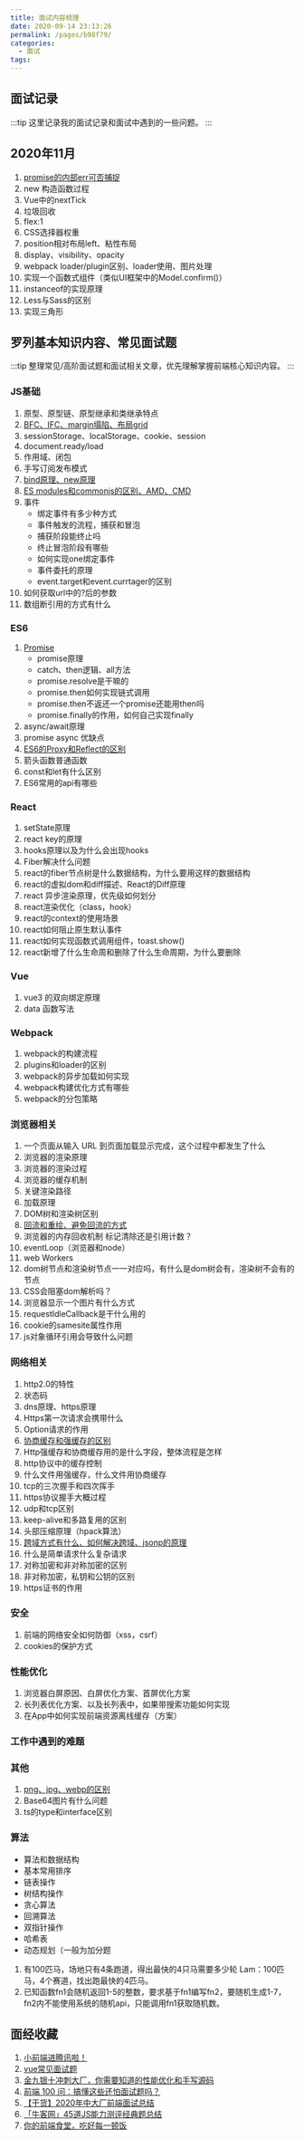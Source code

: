 ```yaml
---
title: 面试内容梳理
date: 2020-09-14 23:13:26
permalink: /pages/b98f79/
categories:
  - 面试
tags:
---
```


## 面试记录

:::tip
这里记录我的面试记录和面试中遇到的一些问题。
:::

## 2020年11月

1. [promise的内部err可否捕捉](/pages/95b01d/#错误捕获)
2. new 构造函数过程
3. Vue中的nextTick
4. 垃圾回收
5. flex:1
6. CSS选择器权重
7. position相对布局left、粘性布局
8. display、visibility、opacity
9. webpack loader/plugin区别、loader使用、图片处理
10. 实现一个函数式组件（类似UI框架中的Model.confirm()）
11. instanceof的实现原理
12. Less与Sass的区别
13. 实现三角形

## 罗列基本知识内容、常见面试题

:::tip
整理常见/高阶面试题和面试相关文章，优先理解掌握前端核心知识内容。
:::

### JS基础

1. 原型、原型链、原型继承和类继承特点
2. [BFC、IFC、margin塌陷、布局grid](/pages/05244f/)
3. sessionStorage、localStorage、cookie、session
4. document.ready/load
5. 作用域、闭包
6. 手写订阅发布模式
7. [bind原理、new原理](/pages/cc2901/)
8. [ES modules和commonjs的区别、AMD、CMD](/pages/9775d3/)
9. 事件
    - 绑定事件有多少种方式
    - 事件触发的流程，捕获和冒泡
    - 捕获阶段能终止吗
    - 终止冒泡阶段有哪些
    - 如何实现one绑定事件
    - 事件委托的原理
    - event.target和event.currtager的区别
10. 如何获取url中的?后的参数
11. 数组断引用的方式有什么

### ES6

  1. [Promise](/pages/95b01d/)
       - promise原理
       - catch、then逻辑、all方法
       - promise.resolve是干嘛的
       - promise.then如何实现链式调用
       - promise.then不返还一个promise还能用then吗
       - promise.finally的作用，如何自己实现finally
  2. async/await原理
  3. promise async 优缺点
  4. [ES6的Proxy和Reflect的区别](/pages/b13a0b/)
  5. 箭头函数普通函数
  6. const和let有什么区别
  7. ES6常用的api有哪些

### React

  1. setState原理
  2. react key的原理
  3. hooks原理以及为什么会出现hooks
  4. Fiber解决什么问题
  5. react的fiber节点树是什么数据结构，为什么要用这样的数据结构
  6. react的虚拟dom和diff描述、React的Diff原理
  7. react 异步渲染原理，优先级如何划分
  8. react渲染优化（class，hook）
  9. react的context的使用场景
  10. react如何阻止原生默认事件
  11. react如何实现函数式调用组件，toast.show()
  12. react新增了什么生命周和删除了什么生命周期，为什么要删除

### Vue

  1. vue3 的双向绑定原理
  2. data 函数写法

### Webpack

  1. webpack的构建流程
  2. plugins和loader的区别
  3. webpack的异步加载如何实现
  4. webpack构建优化方式有哪些
  5. webpack的分包策略

### 浏览器相关

  1. 一个页面从输入 URL 到页面加载显示完成，这个过程中都发生了什么
  2. 浏览器的渲染原理
  3. 浏览器的渲染过程
  4. 浏览器的缓存机制
  5. 关键渲染路径
  6. 加载原理
  7. DOM树和渲染树区别
  8. [回流和重绘、避免回流的方式](/pages/7c2e0b/)
  9. 浏览器的内存回收机制 标记清除还是引用计数？
  10. eventLoop（浏览器和node）
  11. web Workers
  12. dom树节点和渲染树节点一一对应吗，有什么是dom树会有，渲染树不会有的节点
  13. CSS会阻塞dom解析吗？
  14. 浏览器显示一个图片有什么方式
  15. requestIdleCallback是干什么用的
  16. cookie的samesite属性作用
  17. js对象循环引用会导致什么问题

### 网络相关

  1. http2.0的特性
  2. 状态码
  3. dns原理、https原理
  4. Https第一次请求会携带什么
  5. Option请求的作用
  6. [协商缓存和强缓存的区别](/pages/73b6c5/)
  7. Http强缓存和协商缓存用的是什么字段，整体流程是怎样
  8. http协议中的缓存控制
  9. 什么文件用强缓存，什么文件用协商缓存
  10. tcp的三次握手和四次挥手
  11. https协议握手大概过程
  12. udp和tcp区别
  13. keep-alive和多路复用的区别
  14. 头部压缩原理（hpack算法）
  15. [跨域方式有什么、如何解决跨域、jsonp的原理](/pages/164ff6/)
  16. 什么是简单请求什么复杂请求
  17. 对称加密和非对称加密的区别
  18. 非对称加密，私钥和公钥的区别
  19. https证书的作用

### 安全

  1. 前端的网络安全如何防御（xss，csrf）
  2. cookies的保护方式

### 性能优化

  1. 浏览器白屏原因、白屏优化方案、首屏优化方案
  2. 长列表优化方案、以及长列表中，如果带搜索功能如何实现
  3. 在App中如何实现前端资源离线缓存（方案）

### 工作中遇到的难题

### 其他

  1. [png、jpg、webp的区别](/pages/f714cb/)
  2. Base64图片有什么问题
  3. ts的type和interface区别

### 算法

- 算法和数据结构
- 基本常用排序
- 链表操作
- 树结构操作
- 贪心算法
- 回溯算法
- 双指针操作
- 哈希表
- 动态规划（一般为加分题

1. 有100匹马，场地只有4条跑道，得出最快的4只马需要多少轮 Lam：100匹马，4个赛道，找出跑最快的4匹马。
2. 已知函数fn1会随机返回1-5的整数，要求基于fn1编写fn2，要随机生成1-7，fn2内不能使用系统的随机api，只能调用fn1获取随机数。

## 面经收藏

1. [小前端进腾讯啦！](url-1)
2. [vue常见面试题](url-2)
3. [金九银十冲刺大厂，你需要知道的性能优化和手写源码](url-3)
4. [前端 100 问：搞懂这些还怕面试题吗？](url-4)
5. [【干货】2020年中大厂前端面试总结](url-5)
6. [「牛客网」45道JS能力测评经典题总结](url-6)
7. [你的前端食堂，吃好每一顿饭](url-7)

[url-1]:https://mp.weixin.qq.com/s?__biz=MzUzNjk5MTE1OQ==&mid=2247490592&idx=1&sn=3892cefbb44ca1335d5415f4f7bea306&chksm=faec98f8cd9b11ee7334e1831fd158e1a58d02100db52b19662cfc474e9c2d191282bd7c7ece&mpshare=1&scene=1&srcid=1103SfKkFQmsszsu0kGvoAmC&sharer_sharetime=1604367435956&sharer_shareid=76605a84a018b6b091677b5240ac0709&key=b2b8256ddce703210e2f61ea1ba4ea18c67582bce0832e295e8daf2b2c7851dd08f578fa6778717deec3aebf4a82288c53d16dcfa95bcb36587b946c86dd3136acf431315ca1f3f91b12954002d6d941c7f5851e0b28692284da09ec5fcd21cd846682e646a54b4e8b0c06193af5939193a4a8af9af566ad624010ca7b88c05f
[url-2]:https://zhuanlan.zhihu.com/p/92407628
[url-3]:https://mp.weixin.qq.com/s?__biz=MzAxMTMyOTk3MA==&mid=2456450089&idx=1&sn=8aaa4d977849071daff2d3733df4fb3c&chksm=8cdc1cf4bbab95e2d0e63cd31b49bb360945bba2e385c212f6150df68f0ed47cf35f024913be&mpshare=1&scene=1&srcid=082207JKFKaRwYotWiUty5x3&sharer_sharetime=1598060199461&sharer_shareid=76605a84a018b6b091677b5240ac0709&key=06128ffb5082616e7ee66e5946fd35da62fba36de2333bd88aa09a10aebcb8a921f001c3da999f609f8576cceb9db33f0f5c015f30403f8a6542d801d424ac20af4417a20cdacf93e37da13e4bdf8793a37003aeed433bde5e49ff893b972aa91a280717fb526357a45721d020a3353066781152909c0ea77f3f92e9fd9bd95e&ascene=1&uin=MTQ3NTQwOTg4MQ%3D%3D&devicetype=Windows+10+x64&version=62090529&lang=zh_CN&exportkey=AQDG63bZoQM%2F5p7Uq%2BrfCgs%3D&pass_ticket=MRyC7ujU4ZM5Jd3KfXI5vZmueAawa0qE8vlOHZ%2FvhuGICkvC3xEEPurwkBShLSAQ&wx_header=0
[url-4]:https://mp.weixin.qq.com/s?__biz=MzI2NTk2NzUxNg==&mid=2247487830&idx=1&sn=d35b95e133424ef7829d5c7a332fb3a6&chksm=ea9413a5dde39ab3403d5426f1bbc960bba1c5ac52a19d7aaa0fc4df3ef4114fc10554aa7c82&mpshare=1&scene=1&srcid=0807WUNvj1N6LprtU1SBs2TL&sharer_sharetime=1596771607508&sharer_shareid=76605a84a018b6b091677b5240ac0709&key=e3bce42fc7df4344309c476d878e29c3bd0ebf6fb526c2da5bf3c0ab53df354f203bf8c0bccbfad7fd3041725263e5c1dcaebe70b0af1923112986c13455e4ab4bb8ba2952b6426cf1a69f28ea6ae18f40474809d33fb11c619c001342c467a4a203b03724d33f16ac6b52e7298d0a25d9af341bd8ceae32d91679cbf85f651f&ascene=1&uin=MTQ3NTQwOTg4MQ%3D%3D&devicetype=Windows+10+x64&version=62090529&lang=zh_CN&exportkey=AfxDMu3%2B%2Bqz5TtjQjd62DBQ%3D&pass_ticket=MRyC7ujU4ZM5Jd3KfXI5vZmueAawa0qE8vlOHZ%2FvhuGICkvC3xEEPurwkBShLSAQ&wx_header=0
[url-5]:https://mp.weixin.qq.com/s?__biz=Mzg5ODA5NTM1Mw==&mid=2247489258&idx=1&sn=4667fb5cb578e31d734b63d19f4bd284&chksm=c066977cf7111e6a2d7d46c087b58daad8620caf418ebe19c131a4c79068ed65ce6e2a989359&mpshare=1&scene=1&srcid=08282gNfzmzy2RfZptqHqQaj&sharer_sharetime=1598574543505&sharer_shareid=76605a84a018b6b091677b5240ac0709&key=a7754f0084d81be82122d8369c2c5a45bad04640875924d09985c292b3c4957a85fde5f91687f745f40d691497540ae4b5cb26910158b04cf36ea26eb020595b06e558b1422a25d38f1ded667617ea10df6525a44e92b1164491c74438da07e2e78be7417d56fe964ba97ab86bae699b3b198c4824b733dc4e37638d390f8c23&ascene=1&uin=MTQ3NTQwOTg4MQ%3D%3D&devicetype=Windows+10+x64&version=62090529&lang=zh_CN&exportkey=AU0iJZpiOSqan%2FSi98WuaCk%3D&pass_ticket=MRyC7ujU4ZM5Jd3KfXI5vZmueAawa0qE8vlOHZ%2FvhuGICkvC3xEEPurwkBShLSAQ&wx_header=0
[url-6]:https://juejin.im/post/6846687602242748423
[url-7]:https://github.com/Geekhyt/front-end-canteen